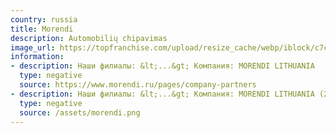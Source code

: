 ```yaml
---
country: russia
title: Morendi
description: Automobilių chipavimas
image_url: https://topfranchise.com/upload/resize_cache/webp/iblock/c7c/c7c774780c662c0fcec7d5e47510add0.webp
information:
- description: Наши филиалы: &lt;...&gt; Компания: MORENDI LITHUANIA
  type: negative
  source: https://www.morendi.ru/pages/company-partners
- description: Наши филиалы: &lt;...&gt; Компания: MORENDI LITHUANIA (2022-03-04 nuotrauka)
  type: negative
  source: /assets/morendi.png
---
```

